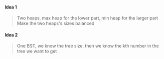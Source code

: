 #### Idea 1
> Two heaps, max heap for the lower part, min heap for the larger part
> Make the two heaps's sizes balanced

#### Idea 2
> One BST, we know the tree size, then we know the kth number in the tree we want to get